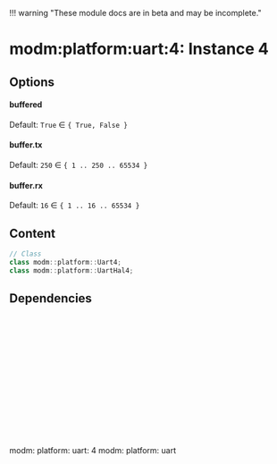 !!! warning "These module docs are in beta and may be incomplete."

# modm:platform:uart:4: Instance 4



## Options
#### buffered

Default: `True` ∈ `{ True, False }`


#### buffer.tx

Default: `250` ∈ `{ 1 .. 250 .. 65534 }`


#### buffer.rx

Default: `16` ∈ `{ 1 .. 16 .. 65534 }`


## Content

```cpp
// Class
class modm::platform::Uart4;
class modm::platform::UartHal4;
```
## Dependencies

<?xml version="1.0" encoding="UTF-8" standalone="no"?>
<!DOCTYPE svg PUBLIC "-//W3C//DTD SVG 1.1//EN"
 "http://www.w3.org/Graphics/SVG/1.1/DTD/svg11.dtd">
<!-- Generated by graphviz version 2.40.1 (0)
 -->
<!-- Title: modm:platform:uart:4 Pages: 1 -->
<svg width="91pt" height="165pt"
 viewBox="0.00 0.00 91.00 165.00" xmlns="http://www.w3.org/2000/svg" xmlns:xlink="http://www.w3.org/1999/xlink">
<g id="graph0" class="graph" transform="scale(1 1) rotate(0) translate(4 161)">
<title>modm:platform:uart:4</title>
<polygon fill="#ffffff" stroke="transparent" points="-4,4 -4,-161 87,-161 87,4 -4,4"/>
<!-- modm_platform_uart_4 -->
<g id="node1" class="node">
<title>modm_platform_uart_4</title>
<polygon fill="#d3d3d3" stroke="#000000" stroke-width="2" points="83,-68 0,-68 0,0 83,0 83,-68"/>
<text text-anchor="middle" x="41.5" y="-52.8" font-family="Times,serif" font-size="14.00" fill="#000000">modm:</text>
<text text-anchor="middle" x="41.5" y="-37.8" font-family="Times,serif" font-size="14.00" fill="#000000">platform:</text>
<text text-anchor="middle" x="41.5" y="-22.8" font-family="Times,serif" font-size="14.00" fill="#000000">uart:</text>
<text text-anchor="middle" x="41.5" y="-7.8" font-family="Times,serif" font-size="14.00" fill="#000000">4</text>
</g>
<!-- modm_platform_uart -->
<g id="node2" class="node">
<title>modm_platform_uart</title>
<g id="a_node2"><a xlink:href="../modm-platform-uart" xlink:title="modm:&#10;platform:&#10;uart">
<polygon fill="#d3d3d3" stroke="#000000" points="83,-157 0,-157 0,-104 83,-104 83,-157"/>
<text text-anchor="middle" x="41.5" y="-141.8" font-family="Times,serif" font-size="14.00" fill="#000000">modm:</text>
<text text-anchor="middle" x="41.5" y="-126.8" font-family="Times,serif" font-size="14.00" fill="#000000">platform:</text>
<text text-anchor="middle" x="41.5" y="-111.8" font-family="Times,serif" font-size="14.00" fill="#000000">uart</text>
</a>
</g>
</g>
<!-- modm_platform_uart_4&#45;&gt;modm_platform_uart -->
<g id="edge1" class="edge">
<title>modm_platform_uart_4&#45;&gt;modm_platform_uart</title>
<path fill="none" stroke="#000000" d="M41.5,-68.0223C41.5,-76.2636 41.5,-85.113 41.5,-93.4847"/>
<polygon fill="#000000" stroke="#000000" points="38.0001,-93.7515 41.5,-103.7515 45.0001,-93.7516 38.0001,-93.7515"/>
</g>
</g>
</svg>

